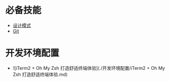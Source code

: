 # 必备技能

- [设计模式](./设计模式/设计模式目录.md)
- [Git](./Git/Git.md)



# 开发环境配置

- ![iTerm2 + Oh My Zsh 打造舒适终端体验](./开发环境配置/iTerm2 + Oh My Zsh 打造舒适终端体验.md)

